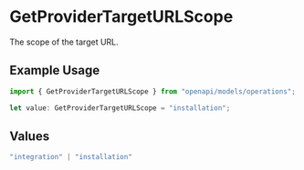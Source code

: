 # GetProviderTargetURLScope

The scope of the target URL.

## Example Usage

```typescript
import { GetProviderTargetURLScope } from "openapi/models/operations";

let value: GetProviderTargetURLScope = "installation";
```

## Values

```typescript
"integration" | "installation"
```